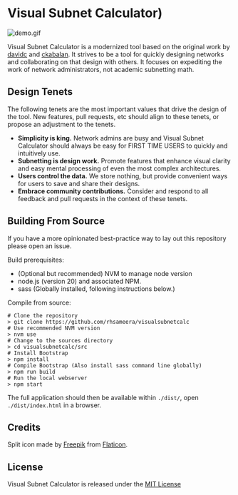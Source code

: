 # Visual Subnet Calculator)

![demo.gif](src%2Fdemo.gif)

Visual Subnet Calculator is a modernized tool based on the original work by [davidc](https://github.com/davidc/subnets) and [ckabalan](https://github.com/ckabalan).
It strives to be a tool for quickly designing networks and collaborating on that design with others. It focuses on
expediting the work of network administrators, not academic subnetting math.

## Design Tenets

The following tenets are the most important values that drive the design of the tool. New features, pull requests, etc
should align to these tenets, or propose an adjustment to the tenets.

- **Simplicity is king.** Network admins are busy and Visual Subnet Calculator should always be easy for FIRST TIME USERS to
  quickly and intuitively use.
- **Subnetting is design work.** Promote features that enhance visual clarity and easy mental processing of even the most
  complex architectures.
- **Users control the data.** We store nothing, but provide convenient ways for users to save and share their designs.
- **Embrace community contributions.** Consider and respond to all feedback and pull requests in the context of these
  tenets.

## Building From Source

If you have a more opinionated best-practice way to lay out this repository please open an issue.

Build prerequisites:
- (Optional but recommended) NVM to manage node version
- node.js (version 20) and associated NPM.
- sass (Globally installed, following instructions below.)

Compile from source:

```shell
# Clone the repository
> git clone https://github.com/rhsameera/visualsubnetcalc
# Use recommended NVM version
> nvm use
# Change to the sources directory
> cd visualsubnetcalc/src
# Install Bootstrap
> npm install
# Compile Bootstrap (Also install sass command line globally)
> npm run build
# Run the local webserver
> npm start
```

The full application should then be available within `./dist/`, open `./dist/index.html` in a browser.

## Credits

Split icon made by [Freepik](https://www.flaticon.com/authors/freepik) from [Flaticon](https://www.flaticon.com/).

## License

Visual Subnet Calculator is released under the [MIT License](https://opensource.org/licenses/MIT)
